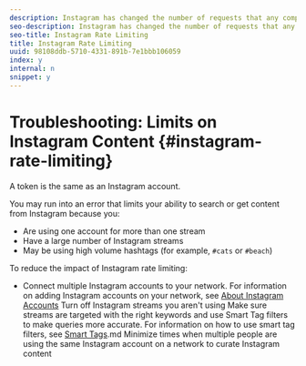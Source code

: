 ```yaml
---
description: Instagram has changed the number of requests that any company using the Instagram API, including Livefyre, can make from 5,000 requests per hour per token to 200 requests an hour per token. This is known as rate limiting.
seo-description: Instagram has changed the number of requests that any company using the Instagram API, including Livefyre, can make from 5,000 requests per hour per token to 200 requests an hour per token. This is known as rate limiting.
seo-title: Instagram Rate Limiting
title: Instagram Rate Limiting
uuid: 98108ddb-5710-4331-891b-7e1bbb106059
index: y
internal: n
snippet: y
---
```


# Troubleshooting: Limits on Instagram Content {#instagram-rate-limiting}

A token is the same as an Instagram account.

You may run into an error that limits your ability to search or get content from Instagram because you:

* Are using one account for more than one stream
* Have a large number of Instagram streams
* May be using high volume hashtags (for example, `#cats` or `#beach`)

To reduce the impact of Instagram rate limiting:

* Connect multiple Instagram accounts to your network. For information on adding Instagram accounts on your network, see [About Instagram Accounts](/help/using/c-users-creating-accounts-with-studio-access/t-configure-social-accout-instagram/c-about-instagram-accounts.md)
Turn off Instagram streams you aren't using
Make sure streams are targeted with the right keywords and use Smart Tag filters to make queries more accurate. For information on how to use smart tag filters, see [Smart Tags](/help/using/c-features-livefyre/c-smart-tags/c-smart-tags).md
Minimize times when multiple people are using the same Instagram account on a network to curate Instagram content